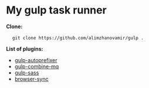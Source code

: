 <h1>My gulp task runner</h1>
<p><b>Clone:</b></p>
<pre>
  <code>git clone https://github.com/alimzhanovamir/gulp .</code>
</pre>
<p><b>List of plugins:</b></p>
<ul>
  <li><a href="https://github.com/sindresorhus/gulp-autoprefixer">gulp-autoprefixer</a></li>
  <li><a href="https://github.com/frontendfriends/gulp-combine-mq">gulp-combine-mq</a></li>
  <li><a href="https://github.com/dlmanning/gulp-sass">gulp-sass</a></li>
  <li><a href="https://github.com/Browsersync/browser-sync">browser-sync</a></li>
</ul>

